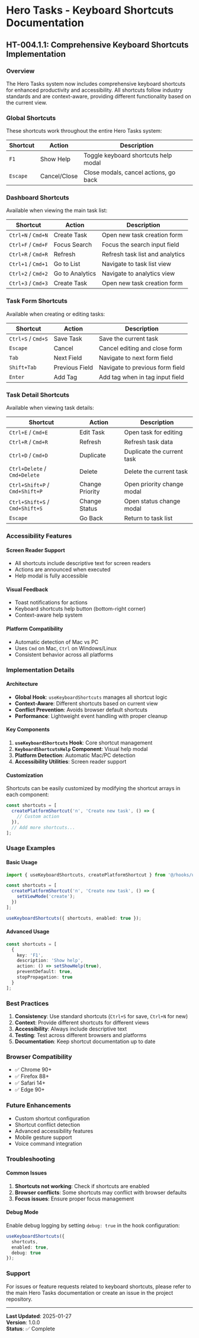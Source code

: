 # Hero Tasks - Keyboard Shortcuts Documentation

## HT-004.1.1: Comprehensive Keyboard Shortcuts Implementation

### Overview
The Hero Tasks system now includes comprehensive keyboard shortcuts for enhanced productivity and accessibility. All shortcuts follow industry standards and are context-aware, providing different functionality based on the current view.

### Global Shortcuts
These shortcuts work throughout the entire Hero Tasks system:

| Shortcut | Action | Description |
|----------|--------|-------------|
| `F1` | Show Help | Toggle keyboard shortcuts help modal |
| `Escape` | Cancel/Close | Close modals, cancel actions, go back |

### Dashboard Shortcuts
Available when viewing the main task list:

| Shortcut | Action | Description |
|----------|--------|-------------|
| `Ctrl+N` / `Cmd+N` | Create Task | Open new task creation form |
| `Ctrl+F` / `Cmd+F` | Focus Search | Focus the search input field |
| `Ctrl+R` / `Cmd+R` | Refresh | Refresh task list and analytics |
| `Ctrl+1` / `Cmd+1` | Go to List | Navigate to task list view |
| `Ctrl+2` / `Cmd+2` | Go to Analytics | Navigate to analytics view |
| `Ctrl+3` / `Cmd+3` | Create Task | Open new task creation form |

### Task Form Shortcuts
Available when creating or editing tasks:

| Shortcut | Action | Description |
|----------|--------|-------------|
| `Ctrl+S` / `Cmd+S` | Save Task | Save the current task |
| `Escape` | Cancel | Cancel editing and close form |
| `Tab` | Next Field | Navigate to next form field |
| `Shift+Tab` | Previous Field | Navigate to previous form field |
| `Enter` | Add Tag | Add tag when in tag input field |

### Task Detail Shortcuts
Available when viewing task details:

| Shortcut | Action | Description |
|----------|--------|-------------|
| `Ctrl+E` / `Cmd+E` | Edit Task | Open task for editing |
| `Ctrl+R` / `Cmd+R` | Refresh | Refresh task data |
| `Ctrl+D` / `Cmd+D` | Duplicate | Duplicate the current task |
| `Ctrl+Delete` / `Cmd+Delete` | Delete | Delete the current task |
| `Ctrl+Shift+P` / `Cmd+Shift+P` | Change Priority | Open priority change modal |
| `Ctrl+Shift+S` / `Cmd+Shift+S` | Change Status | Open status change modal |
| `Escape` | Go Back | Return to task list |

### Accessibility Features

#### Screen Reader Support
- All shortcuts include descriptive text for screen readers
- Actions are announced when executed
- Help modal is fully accessible

#### Visual Feedback
- Toast notifications for actions
- Keyboard shortcuts help button (bottom-right corner)
- Context-aware help system

#### Platform Compatibility
- Automatic detection of Mac vs PC
- Uses `Cmd` on Mac, `Ctrl` on Windows/Linux
- Consistent behavior across all platforms

### Implementation Details

#### Architecture
- **Global Hook**: `useKeyboardShortcuts` manages all shortcut logic
- **Context-Aware**: Different shortcuts based on current view
- **Conflict Prevention**: Avoids browser default shortcuts
- **Performance**: Lightweight event handling with proper cleanup

#### Key Components
1. **`useKeyboardShortcuts` Hook**: Core shortcut management
2. **`KeyboardShortcutsHelp` Component**: Visual help modal
3. **Platform Detection**: Automatic Mac/PC detection
4. **Accessibility Utilities**: Screen reader support

#### Customization
Shortcuts can be easily customized by modifying the shortcut arrays in each component:

```typescript
const shortcuts = [
  createPlatformShortcut('n', 'Create new task', () => {
    // Custom action
  }),
  // Add more shortcuts...
];
```

### Usage Examples

#### Basic Usage
```typescript
import { useKeyboardShortcuts, createPlatformShortcut } from '@/hooks/useKeyboardShortcuts';

const shortcuts = [
  createPlatformShortcut('n', 'Create new task', () => {
    setViewMode('create');
  })
];

useKeyboardShortcuts({ shortcuts, enabled: true });
```

#### Advanced Usage
```typescript
const shortcuts = [
  {
    key: 'F1',
    description: 'Show help',
    action: () => setShowHelp(true),
    preventDefault: true,
    stopPropagation: true
  }
];
```

### Best Practices

1. **Consistency**: Use standard shortcuts (`Ctrl+S` for save, `Ctrl+N` for new)
2. **Context**: Provide different shortcuts for different views
3. **Accessibility**: Always include descriptive text
4. **Testing**: Test across different browsers and platforms
5. **Documentation**: Keep shortcut documentation up to date

### Browser Compatibility
- ✅ Chrome 90+
- ✅ Firefox 88+
- ✅ Safari 14+
- ✅ Edge 90+

### Future Enhancements
- Custom shortcut configuration
- Shortcut conflict detection
- Advanced accessibility features
- Mobile gesture support
- Voice command integration

### Troubleshooting

#### Common Issues
1. **Shortcuts not working**: Check if shortcuts are enabled
2. **Browser conflicts**: Some shortcuts may conflict with browser defaults
3. **Focus issues**: Ensure proper focus management

#### Debug Mode
Enable debug logging by setting `debug: true` in the hook configuration:

```typescript
useKeyboardShortcuts({
  shortcuts,
  enabled: true,
  debug: true
});
```

### Support
For issues or feature requests related to keyboard shortcuts, please refer to the main Hero Tasks documentation or create an issue in the project repository.

---

**Last Updated**: 2025-01-27  
**Version**: 1.0.0  
**Status**: ✅ Complete

